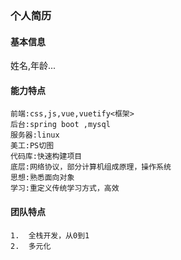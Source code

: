 ### 个人简历

#### 基本信息

姓名,年龄...

#### 能力特点

```
前端:css,js,vue,vuetify<框架>
后台:spring boot ,mysql
服务器:linux
美工:PS切图
代码库:快速构建项目
底层:网络协议，部分计算机组成原理，操作系统
思想:熟悉面向对象
学习:重定义传统学习方式，高效
```

#### 团队特点

```
1.	全栈开发，从0到1
2.	多元化
```

